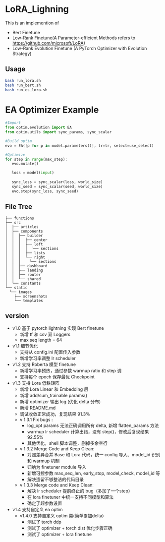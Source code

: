 # LoRA_Lighning


This is an implemention of
- Bert Finetune
- Low-Rank Finetune(A Parameter-efficient  Methods refers to https://github.com/microsoft/LoRA)
- Low-Rank Evolution Finetune (A PyTorch Optimizer with Evolution Strategy)


## Usage

```bash
bash run_lora.sh
bash run_bert.sh
bash run_es_lora.sh
```

# EA Optimizer Example
```python
#Import 
from optim.evolution import EA
from optim.utils import sync_params, sync_scalar

#Build optim
evo = EA([p for p in model.parameters()], lr=lr, select=use_select)

#Optimize 
for step in range(max_step):
   evo.mutate()

   loss = model(input)
   
   sync_loss = sync_scalar(loss, world_size)
   sync_seed = sync_scalar(seed, world_size)
   evo.step(sync_loss, sync_seed)
```

## File Tree
```
├── functions
├── src
│  ├── articles
│  ├── components
│  │  ├── builder
│  │  │  ├── center
│  │  │  ├── left
│  │  │  │  └── sections
│  │  │  ├── lists
│  │  │  └── right
│  │  │    └── sections
│  │  ├── dashboard
│  │  ├── landing
│  │  ├── router
│  │  └── shared
│  └── constants
└── static
  └── images
    ├── screenshots
    └── templates
```
## version
- v1.0 基于 pytorch lightning 实现 Bert finetune 
  - 新增 tf 和 csv 双 Loggers
  - max seq length = 64
- v1.1 细节优化
  - 支持从 config.ini 配置传入参数
  - 新增学习率调整 lr scheduler
- v1.2 支持 Roberta 模型 finetune
  - 新增学习率预热，通过参数 warmup ratio 和 step 调
  - 支持每个 epoch 保存最优 Checkpoint 
- v1.3 支持 Lora 低秩矩阵
  - 新增 Lora Linear 和 Embedding 层
  - 新增 add/sum_trainable params()
  - 新增 optimizer 输出 log (优化 delta 分布)
  - 新增 README.md
  - 调试收敛正常成功，复现结果 91.3%
  - v 1.3.1 Fix bugs : 
    - log_opt params 无法正确调用所有 delta, 新增 flatten_params 方法 
    - warmup lr scheduler 计算出错，没有 step()，修改后复现结果 92.55%
    - 其他优化，shell 脚本调整，删掉多余空行
  - v 1.3.2 Merge Code and Keep Clean:
    - 对照差异合并 Base 和 Lora 代码，统一 config 导入、model_id 识别和 warmup 机制
    - 归纳为 finetuner module 导入
    - 新增可控参数 max_seq_len, early_stop, model_check, model_id 等
    - 解决遗留不够整洁的代码目录
  - v 1.3.3 Merge code and Keep Clean:
    - 解决 lr scheduler 提前终止的 bug（多加了一个step）
    - 在 lora finetuner 中统一支持不同模型和算法
    - 确定了超参数设置
- v1.4 支持自定义 ea optim 
    - v1.4.0 支持自定义 optim 类(简单累加delta)
      - 测试了 torch ddp
      - 测试了 optimizer + torch dist 优化步骤正确
      - 测试了 optimizer + lora finetune 
